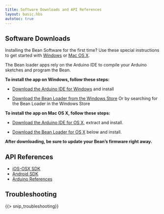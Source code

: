 ```yaml
---
title: Software Downloads and API References 
layout: basic.hbs
autotoc: true
---
```

## Software Downloads

Installing the Bean Software for the first time?
Use these special instructions to get started with [Windows](#) or [Mac OS X](#).

The Bean loader apps rely on the Arduino IDE to compile your Arduino sketches and program the Bean.


**To install the app on Windows, follow these steps:**

* [Download the Arduino IDE  for Windows](https://www.arduino.cc/en/Main/Software) and install

* [Download the Bean Loader from the Windows Store](https://www.microsoft.com/en-us/store/apps/bean-loader-lightblue-bean/9nblggh0xfmh)
Or by searching for the Bean Loader in the Windows Store


**To install the app on Mac OS X, follow these steps:**

* [Download the Arduino IDE for OS X](https://www.arduino.cc/en/Main/Software), extract and install.

* [Download the Bean Loader for OS X](http://legacy.punchthrough.com/files/bean/loader/latest.php?download) below and install.

**After downloading, be sure to update your Bean’s firmware right away.**

## API References

* [iOS-OSX SDK](https://github.com/PunchThrough/Bean-iOS-OSX-SDK3)
* [Android SDK](https://github.com/PunchThrough/Bean-Android-SDK1)
* [Arduino References](http://legacy.punchthrough.com/bean/the-arduino-reference/1)

## Troubleshooting

{{> snip_troubleshooting}}
